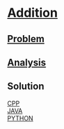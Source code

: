 # [Addition](https://codingcompetitions.withgoogle.com/kickstart/round/0000000000434d9c/0000000000434a76)

## [Problem](PROBLEM.md)

## [Analysis](ANALYSIS.md)

## Solution
[CPP](Solution.cpp)<br />
[JAVA](Solution.java)<br />
[PYTHON](Solution.py)
